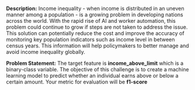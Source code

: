 **Description:** Income inequality - when income is distributed in an uneven manner among a population - is a growing problem in developing nations across the world. With the rapid rise of AI and worker automation, this problem could continue to grow if steps are not taken to address the issue. This solution can potentially reduce the cost and improve the accuracy of monitoring key population indicators such as income level in between census years. This information will help policymakers to better manage and avoid income inequality globally.

**Problem Statement:** The target feature is **income_above_limit** which is a binary-class variable. The objective of this challenge is to create a machine learning model to predict whether an individual earns above or below a certain amount. Your metric for evaluation will be **f1-score**

